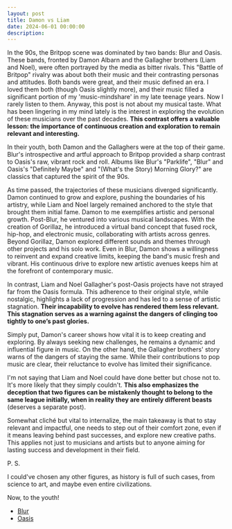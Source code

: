 ```yaml
---
layout: post
title: Damon vs Liam
date: 2024-06-01 00:00:00
description: 
---
```



In the 90s, the Britpop scene was dominated by two bands: Blur and Oasis. These bands, fronted by Damon Albarn and the Gallagher brothers (Liam and Noel), were often portrayed by the media as bitter rivals. This "Battle of Britpop" rivalry was about both their music and their contrasting personas and attitudes. Both bands were great, and their music defined an era. I loved them both (though Oasis slightly more), and their music filled a significant portion of my 'music-mindshare' in my late teenage years. Now I rarely listen to them. Anyway, this post is not about my musical taste. What has been lingering in my mind lately is the interest in exploring the evolution of these musicians over the past decades. **This contrast offers a valuable lesson: the importance of continuous creation and exploration to remain relevant and interesting.**

In their youth, both Damon and the Gallaghers were at the top of their game. Blur's introspective and artful approach to Britpop provided a sharp contrast to Oasis's raw, vibrant rock and roll. Albums like Blur's "Parklife", "Blur" and Oasis's "Definitely Maybe" and "(What's the Story) Morning Glory?" are classics that captured the spirit of the 90s.

As time passed, the trajectories of these musicians diverged significantly. Damon continued to grow and explore, pushing the boundaries of his artistry, while Liam and Noel largely remained anchored to the style that brought them initial fame. Damon to me exemplifies artistic and personal growth. Post-Blur, he ventured into various musical landscapes. With the creation of Gorillaz, he introduced a virtual band concept that fused rock, hip-hop, and electronic music, collaborating with artists across genres. Beyond Gorillaz, Damon explored different sounds and themes through other projects and his solo work. Even in Blur, Damon shows a willingness to reinvent and expand creative limits, keeping the band's music fresh and vibrant. His continuous drive to explore new artistic avenues keeps him at the forefront of contemporary music.

In contrast, Liam and Noel Gallagher's post-Oasis projects have not strayed far from the Oasis formula. This adherence to their original style, while nostalgic, highlights a lack of progression and has led to a sense of artistic stagnation. **Their incapability to evolve has rendered them less relevant. This stagnation serves as a warning against the dangers of clinging too tightly to one’s past glories.**

Simply put, Damon's career shows how vital it is to keep creating and exploring. By always seeking new challenges, he remains a dynamic and influential figure in music. On the other hand, the Gallagher brothers' story warns of the dangers of staying the same. While their contributions to pop music are clear, their reluctance to evolve has limited their significance.

I'm not saying that Liam and Noel could have done better but chose not to. It's more likely that they simply couldn't. **This also emphasizes the deception that two figures can be mistakenly thought to belong to the same league initially, when in reality they are entirely different beasts** (deserves a separate post).

Somewhat cliché but vital to internalize, the main takeaway is that to stay relevant and impactful, one needs to step out of their comfort zone, even if it means leaving behind past successes, and explore new creative paths. This applies not just to musicians and artists but to anyone aiming for lasting success and development in their field.

P. S.

I could've chosen any other figures, as history is full of such cases, from science to art, and maybe even entire civilizations.

Now, to the youth!

* [Blur](https://www.youtube.com/watch?v=o_RaZPmeJCU)
* [Oasis](https://www.youtube.com/watch?v=nRxhU176QyI)
